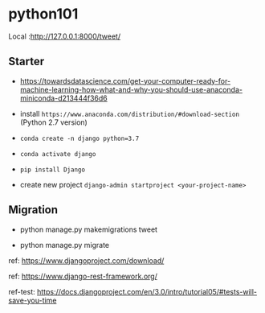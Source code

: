 # python101

Local :http://127.0.0.1:8000/tweet/

## Starter

- https://towardsdatascience.com/get-your-computer-ready-for-machine-learning-how-what-and-why-you-should-use-anaconda-miniconda-d213444f36d6

- install `https://www.anaconda.com/distribution/#download-section` (Python 2.7 version)

- `conda create -n django python=3.7`

- `conda activate django`

- `pip install Django`

- create new project `django-admin startproject <your-project-name>`


## Migration

- python manage.py makemigrations tweet

- python manage.py migrate

ref: https://www.djangoproject.com/download/

ref: https://www.django-rest-framework.org/

ref-test: https://docs.djangoproject.com/en/3.0/intro/tutorial05/#tests-will-save-you-time